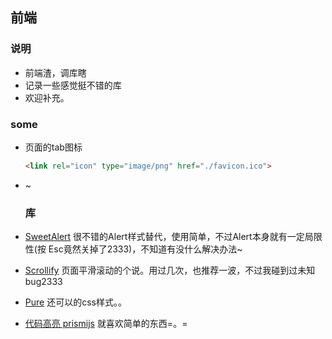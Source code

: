 ## 前端

### 说明

- 前端渣，调库瞎
- 记录一些感觉挺不错的库
- 欢迎补充。

### some

- 页面的tab图标

  ```html
  <link rel="icon" type="image/png" href="./favicon.ico">
  ```
- ~
  ### 库

- [SweetAlert](https://github.com/t4t5/sweetalert) 很不错的Alert样式替代，使用简单，不过Alert本身就有一定局限性(按 Esc竟然关掉了2333)，不知道有没什么解决办法~
- [Scrollify](https://github.com/lukehaas/Scrollify) 页面平滑滚动的个说。用过几次，也推荐一波，不过我碰到过未知bug2333
- [Pure](http://purecss.io/) 还可以的css样式。。
- [代码高亮 prismijs](http://prismjs.com/) 就喜欢简单的东西=。=

